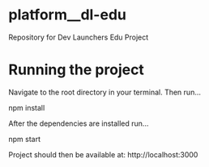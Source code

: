 # platform__dl-edu
Repository for Dev Launchers Edu Project

# Running the project

Navigate to the root directory in your terminal. Then run...

npm install

After the dependencies are installed run...

npm start

Project should then be available at:
http://localhost:3000
